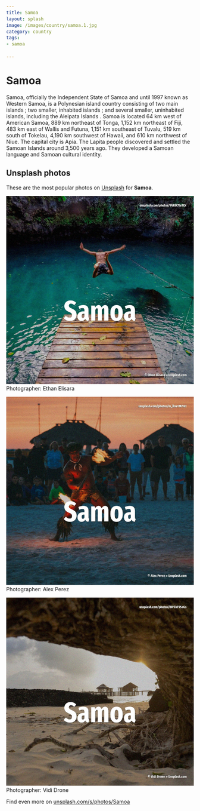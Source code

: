 ```yaml
---
title: Samoa
layout: splash
image: /images/country/samoa.1.jpg
category: country
tags:
- samoa

---
```

# Samoa

Samoa, officially the Independent State of Samoa and until 1997 known as Western Samoa, is a  Polynesian island country consisting of two main islands ; two smaller, inhabited islands ; and  several smaller, uninhabited islands, including the Aleipata Islands . Samoa is located 64 km  west of American Samoa, 889 km  northeast of Tonga, 1,152 km  northeast of  Fiji, 483 km  east of Wallis and Futuna, 1,151 km  southeast of Tuvalu, 519 km  south of Tokelau,  4,190 km  southwest of Hawaii, and 610 km  northwest of Niue. The capital city is Apia. The Lapita people discovered and settled the Samoan Islands around 3,500 years ago. They developed a Samoan language and Samoan cultural identity. 

 
## Unsplash photos
These are the most popular photos on [Unsplash](https://unsplash.com) for **Samoa**.
 
![Samoa](/images/country/samoa.1.jpg)
Photographer:  Ethan Elisara
 
![Samoa](/images/country/samoa.2.jpg)
Photographer:  Alex Perez
 
![Samoa](/images/country/samoa.3.jpg)
Photographer:  Vidi Drone
 
Find even more on [unsplash.com/s/photos/Samoa](https://unsplash.com/s/photos/Samoa)
 
